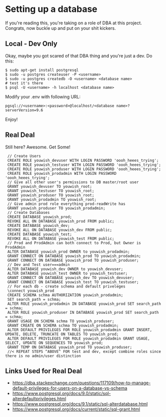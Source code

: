 # Setting up a database

If you're reading this, you're taking on a role of DBA at this project.
Congrats, now buckle up and put on your shit kickers.

## Local - Dev Only
Okay, maybe you got scared of that DBA thing and you're just a dev.
Do this:

    $ sudo apt-get install postgresql
    $ sudo -u postgres createuser -P <username>
    $ sudo -u postgres createdb -O <username> <database name>
    # test it's there
    $ psql -U <username> -h localhost <database name>

Modify your .env with following URL:

    pgsql://<username>:<password>@localhost/<database name>?serverVersion=9.6

Enjoy!

## Real Deal

Still here? Awesome. Get Some!

     // Create Users
     CREATE ROLE youwish_devuser WITH LOGIN PASSWORD 'oooh_heees_trying';
     CREATE ROLE youwish_testuser WITH LOGIN PASSWORD 'oooh_heees_trying';
     CREATE ROLE youwish_produser WITH LOGIN PASSWORD 'oooh_heees_trying';
     CREATE ROLE youwish_prodadmin WITH LOGIN PASSWORD 'oooh_heees_trying';
     // Give all other user's permissions to DB master/root user
     GRANT youwish_devuser TO youwish_root;
     GRANT youwish_testuser TO youwish_root;
     GRANT youwish_produser TO youwish_root;
     GRANT youwish_prodadmin TO youwish_root;
     // Give admin prod role everything prod-readWrite has
     GRANT youwish_produser TO youwish_prodadmin;
     // Create Databases
     CREATE DATABASE youwish_prod;
     REVOKE ALL ON DATABASE youwish_prod FROM public;
     CREATE DATABASE youwish_dev;
     REVOKE ALL ON DATABASE youwish_dev FROM public;
     CREATE DATABASE youwish_test;
     REVOKE ALL ON DATABASE youwish_test FROM public;
     // Prod and ProdAdmin can both connect to Prod, but Owner is ProdAdmin
     ALTER DATABASE youwish_prod OWNER to youwish_prodadmin;
     GRANT CONNECT ON DATABASE youwish_prod TO youwish_prodadmin;
     GRANT CONNECT ON DATABASE youwish_prod TO youwish_produser;  
     // Dev and Test user===admin
     ALTER DATABASE youwish_dev OWNER to youwish_devuser;
     ALTER DATABASE youwish_test OWNER to youwish_testuser;
     GRANT CONNECT ON DATABASE youwish_dev TO youwish_devuser;
     GRANT CONNECT ON DATABASE youwish_test TO youwish_testuser;
     // For each db - create schema and default priveleges
     \connect youwish_prod
     CREATE SCHEMA schma AUTHORIZATION youwish_prodadmin;
     SET search_path = schma;
     ALTER ROLE youwish_prodadmin IN DATABASE youwish_prod SET search_path = schma;
     ALTER ROLE youwish_produser IN DATABASE youwish_prod SET search_path = schma;
     GRANT USAGE ON SCHEMA schma TO youwish_produser;
     GRANT CREATE ON SCHEMA schma TO youwish_prodadmin;
     ALTER DEFAULT PRIVILEGES FOR ROLE youwish_prodadmin GRANT INSERT, UPDATE, DELETE, TRUNCATE ON TABLES TO youwish_prod;
     ALTER DEFAULT PRIVILEGES FOR ROLE youwish_prodadmin GRANT USAGE, SELECT, UPDATE ON SEQUENCES TO youwish_prod;
     GRANT TEMP ON DATABASE youwish_prod TO youwish_produser;
     //< REPEAT STEPS ^ABOVE^ FOR test and dev, except combine roles since there is no admin/user distinction

## Links Used for Real Deal

* <https://dba.stackexchange.com/questions/117109/how-to-manage-default-privileges-for-users-on-a-database-vs-schema>
* <https://www.postgresql.org/docs/9.0/static/sql-alterdefaultprivileges.html>
* <https://www.postgresql.org/docs/9.1/static/sql-alterdatabase.html>
* <https://www.postgresql.org/docs/current/static/sql-grant.html>
